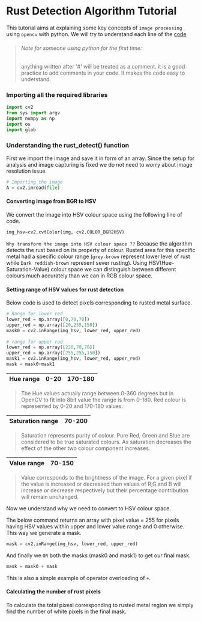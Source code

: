 # Rust Detection Algorithm Tutorial

This tutorial aims at explaining some key concepts of `image processing` using `opencv` with python.
We will try to understand each line of the [code](Air_Drums.py)

> ###### Note for someone using python for the first time:
> anything written after '#' will be treated as a comment. 
> it is a good practice to add comments in your code. 
> It makes the code easy to understand.


### Importing all the required libraries

```python
import cv2
from sys import argv
import numpy as np
import os
import glob
```

### Understanding the rust_detect() function 

First we import the image and save it in form of an array.
Since the setup for analysis and image capturing is fixed 
we do not need to worry about image resolution issue.

```python
# Importing the image
A = cv2.imread(file)
```

#### Converting image from BGR to HSV

We convert the image into HSV colour space using the following line of code.
```python
img_hsv=cv2.cvtColor(img, cv2.COLOR_BGR2HSV)
```
`Why transform the image into HSV colour space ??`
Because the algorithm detects the rust based on its property of colour.
Rusted area for this specific metal had a specific colour range
(`grey-brown` represent lower level of rust while `Dark reddish-brown` 
represent sever rusting). Using HSV(Hue-Saturation-Value) colour space we can distinguish 
between different colours much accurately than we can in RGB colour space.

#### Setting range of HSV values for rust detection
Below code is used to detect pixels corresponding to rusted metal surface.
```python
# Range for lower red
lower_red = np.array([0,70,70])
upper_red = np.array([20,255,150])
mask0 = cv2.inRange(img_hsv, lower_red, upper_red)
	
# range for upper red
lower_red = np.array([220,70,70])
upper_red = np.array([255,255,150])
mask1 = cv2.inRange(img_hsv, lower_red, upper_red)
mask = mask0+mask1
```

Hue range | 0-20 | 170-180
---|---|---

>The Hue values actually range between 0-360 degrees but
>in OpenCV to fit into 8bit value the range is from 0-180.
>Red colour is represented by 0-20 and 170-180 values.


Saturation range | 70-200
---|---
> Saturation represents purity of colour. Pure Red, Green and Blue
>are considered to be true saturated colours. As saturation decreases the effect of the other two
>colour component increases.

Value range | 70-150
---|---
> Value corresponds to the brightness of the image. For a given pixel if the value is increased or 
> decreased then values of R,G and B will increase or decrease respectively but their percentage 
>contribution will remain unchanged.

Now we understand why we need to convert to HSV colour space.

The below command returns an array with pixel value = 255  for pixels 
having HSV values within upper and lower value range and 0 otherwise.
This way we generate a mask.
```python
mask = cv2.inRange(img_hsv, lower_red, upper_red)
```

And finally we `OR` both the masks (mask0 and mask1) to get 
our final mask. 
```python
mask = mask0 + mask
```
This is also a simple example of operator overloading of `+`.




#### Calculating the number of rust pixels
To calculate the total pixesl corresponding to rusted metal region 
we simply find the number of white pixels in the final mask.
